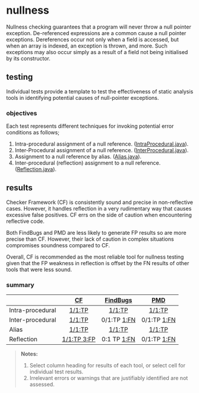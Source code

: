 # nullness
Nullness checking guarantees that a program will never throw a null pointer exception. De-referenced expressions are a common cause a null pointer exceptions. Dereferences occur not only when a field is accessed, but when an array is indexed, an exception is thrown, and more. Such exceptions may also occur simply as a result of a field not being initialised by its constructor.

## testing
Individual tests provide a template to test the effectiveness of static analysis tools in identifying potential causes of null-pointer exceptions.

### objectives 
Each test represents different techniques for invoking potential error conditions as follows;

1. Intra-procedural assignment of a null reference. ([IntraProcedural.java](https://github.com/michaelemery/staticanalysis/blob/master/checker/nullness/IntraProcedural.java)).
2. Inter-Procedural assignment of a null reference. ([InterProcedural.java](https://github.com/michaelemery/staticanalysis/blob/master/checker/nullness/InterProcedural.java)).
3. Assignment to a null reference by alias. ([Alias.java](https://github.com/michaelemery/staticanalysis/blob/master/checker/nullness/Alias.java)).
4. Inter-procedural (reflection) assignment to a null reference. ([Reflection.java](https://github.com/michaelemery/staticanalysis/blob/master/checker/nullness/Reflection.java)).


## results

Checker Framework (CF) is consistently sound and precise in non-reflective cases. However, it handles reflection in a very rudimentary way that causes excessive false positives. CF errs on the side of caution when encountering reflective code. 

Both FindBugs and PMD are less likely to generate FP results so are more precise than CF. However, their lack of caution in complex situations compromises soundness compared to CF.

Overall, CF is recommended as the most reliable tool for nullness testing given that the FP weakness in reflection is offset by the FN results of other tools that were less sound.

### summary

| | [CF](https://github.com/michaelemery/staticanalysis/blob/master/checker/nullness/checkerframework.md) | [FindBugs](https://github.com/michaelemery/staticanalysis/blob/master/checker/nullness/findbugs.md) | [PMD](https://github.com/michaelemery/staticanalysis/blob/master/checker/nullness/pmd.md) |
| --- | :---: | :---: | :---: |
| Intra-procedural | [1/1:TP](https://github.com/michaelemery/staticanalysis/blob/master/checker/nullness/checkerframework.md#intra-procedural) | [1/1:TP](https://github.com/michaelemery/staticanalysis/blob/master/checker/nullness/findbugs.md#intra-procedural) | [1/1:TP](https://github.com/michaelemery/staticanalysis/blob/master/checker/nullness/pmd.md#intra-procedural) |
| Inter-procedural | [1/1:TP](https://github.com/michaelemery/staticanalysis/blob/master/checker/nullness/checkerframework.md#inter-procedural) | 0/1:TP [1:FN](https://github.com/michaelemery/staticanalysis/blob/master/checker/nullness/findbugs.md#inter-procedural) | 0/1:TP [1:FN](https://github.com/michaelemery/staticanalysis/blob/master/checker/nullness/pmd.md#inter-procedural) |
| Alias | [1/1:TP](https://github.com/michaelemery/staticanalysis/blob/master/checker/nullness/checkerframework.md#alias) | [1/1:TP](https://github.com/michaelemery/staticanalysis/blob/master/checker/nullness/findbugs.md#alias) | [1/1:TP](https://github.com/michaelemery/staticanalysis/blob/master/checker/nullness/pmd.md#alias) |
| Reflection | [1/1:TP 3:FP](https://github.com/michaelemery/staticanalysis/blob/master/checker/nullness/checkerframework.md#reflection) | 0:1 TP [1:FN](https://github.com/michaelemery/staticanalysis/blob/master/checker/nullness/findbugs.md#reflection) | 0/1:TP [1:FN](https://github.com/michaelemery/staticanalysis/blob/master/checker/nullness/pmd.md#reflection)|

> **Notes:** <br>
> 1. Select column heading for results of each tool, or select cell for individual test results.
> 2. Irrelevant errors or warnings that are justifiably identified are not assessed.
